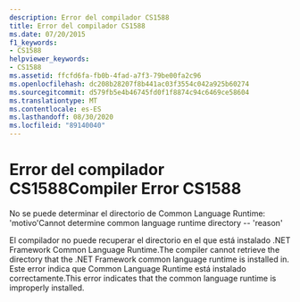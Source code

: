 ```yaml
---
description: Error del compilador CS1588
title: Error del compilador CS1588
ms.date: 07/20/2015
f1_keywords:
- CS1588
helpviewer_keywords:
- CS1588
ms.assetid: ffcfd6fa-fb0b-4fad-a7f3-79be00fa2c96
ms.openlocfilehash: dc208b28207f8b441ac03f3554c042a925b60274
ms.sourcegitcommit: d579fb5e4b46745fd0f1f8874c94c6469ce58604
ms.translationtype: MT
ms.contentlocale: es-ES
ms.lasthandoff: 08/30/2020
ms.locfileid: "89140040"
---
```

# <a name="compiler-error-cs1588"></a><span data-ttu-id="8f3f6-103">Error del compilador CS1588</span><span class="sxs-lookup"><span data-stu-id="8f3f6-103">Compiler Error CS1588</span></span>
<span data-ttu-id="8f3f6-104">No se puede determinar el directorio de Common Language Runtime: 'motivo'</span><span class="sxs-lookup"><span data-stu-id="8f3f6-104">Cannot determine common language runtime directory -- 'reason'</span></span>  
  
 <span data-ttu-id="8f3f6-105">El compilador no puede recuperar el directorio en el que está instalado .NET Framework Common Language Runtime.</span><span class="sxs-lookup"><span data-stu-id="8f3f6-105">The compiler cannot retrieve the directory that the .NET Framework common language runtime is installed in.</span></span> <span data-ttu-id="8f3f6-106">Este error indica que Common Language Runtime está instalado correctamente.</span><span class="sxs-lookup"><span data-stu-id="8f3f6-106">This error indicates that the common language runtime is improperly installed.</span></span>

